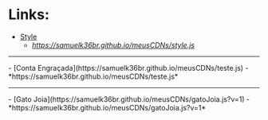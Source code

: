 # Links:
- [Style](https://samuelk36br.github.io/meusCDNs/style.js)
  - *https://samuelk36br.github.io/meusCDNs/style.js*
<hr>
- [Conta Engraçada](https://samuelk36br.github.io/meusCDNs/teste.js)
  - *https://samuelk36br.github.io/meusCDNs/teste.js*
<hr>
- [Gato Joia](https://samuelk36br.github.io/meusCDNs/gatoJoia.js?v=1)
  - *https://samuelk36br.github.io/meusCDNs/gatoJoia.js?v=1*